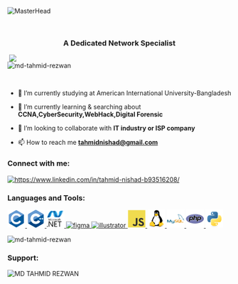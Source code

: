 ![MasterHead](https://camo.githubusercontent.com/48ec00ed4c84e771db4a1db90b56352923a8d644452a32b434d68e97006c9337/68747470733a2f2f63686b736b696c6c732e636f6d2f77702d636f6e74656e742f75706c6f6164732f323032302f30342f504e432d416e696d617465642d42616e6e6572732e676966)
<p align="center">
  <img
    src="https://readme-typing-svg.herokuapp.com?lines=Hi,+there+👋+,+I'm+MD+TAHMID+REZWAN!+😀"
    alt=""
  />
</p>
<h3 align="center">A Dedicated Network Specialist </h3>
<img align="right" width="500" src="https://i.ytimg.com/vi/M3Lx_oE_n04/maxresdefault.jpg" style="max-width: 100%;">
<p align="left"> <img src="https://komarev.com/ghpvc/?username=md-tahmid-rezwan&label=Profile%20views&color=0e75b6&style=flat" alt="md-tahmid-rezwan" /> </p>
<p align="left"> <a href="https://twitter.com/" target="blank"><img src="https://img.shields.io/twitter/follow/?logo=twitter&style=for-the-badge" alt="" /></a> </p>

- 🔭 I’m currently studying at American International University-Bangladesh

- 🌱 I’m currently learning & searching about **CCNA,CyberSecurity,WebHack,Digital Forensic**

- 👯 I’m looking to collaborate with **IT industry or ISP company**

- 📫 How to reach me **tahmidnishad@gmail.com**

<h3 align="left">Connect with me:</h3>
<p align="left">
<a href="https://www.linkedin.com/in/md-tahmid-rezwan-b93516208/" target="blank"><img align="center" src="https://raw.githubusercontent.com/rahuldkjain/github-profile-readme-generator/master/src/images/icons/Social/linked-in-alt.svg" alt="https://www.linkedin.com/in/tahmid-nishad-b93516208/" height="30" width="40" /></a>
</p>

<h3 align="left">Languages and Tools:</h3>
<p align="left"> <a href="https://www.cprogramming.com/" target="_blank" rel="noreferrer"> <img src="https://raw.githubusercontent.com/devicons/devicon/master/icons/c/c-original.svg" alt="c" width="40" height="40"/> </a> <a href="https://www.w3schools.com/cpp/" target="_blank" rel="noreferrer"> <img src="https://raw.githubusercontent.com/devicons/devicon/master/icons/cplusplus/cplusplus-original.svg" alt="cplusplus" width="40" height="40"/> </a> <a href="https://dotnet.microsoft.com/" target="_blank" rel="noreferrer"> <img src="https://raw.githubusercontent.com/devicons/devicon/master/icons/dot-net/dot-net-original-wordmark.svg" alt="dotnet" width="40" height="40"/> </a> <a href="https://www.figma.com/" target="_blank" rel="noreferrer"> <img src="https://www.vectorlogo.zone/logos/figma/figma-icon.svg" alt="figma" width="40" height="40"/> </a> <a href="https://www.adobe.com/in/products/illustrator.html" target="_blank" rel="noreferrer"> <img src="https://www.vectorlogo.zone/logos/adobe_illustrator/adobe_illustrator-icon.svg" alt="illustrator" width="40" height="40"/> </a> <a href="https://developer.mozilla.org/en-US/docs/Web/JavaScript" target="_blank" rel="noreferrer"> <img src="https://raw.githubusercontent.com/devicons/devicon/master/icons/javascript/javascript-original.svg" alt="javascript" width="40" height="40"/> </a> <a href="https://www.linux.org/" target="_blank" rel="noreferrer"> <img src="https://raw.githubusercontent.com/devicons/devicon/master/icons/linux/linux-original.svg" alt="linux" width="40" height="40"/> </a> <a href="https://www.mysql.com/" target="_blank" rel="noreferrer"> <img src="https://raw.githubusercontent.com/devicons/devicon/master/icons/mysql/mysql-original-wordmark.svg" alt="mysql" width="40" height="40"/> </a> <a href="https://www.php.net" target="_blank" rel="noreferrer"> <img src="https://raw.githubusercontent.com/devicons/devicon/master/icons/php/php-original.svg" alt="php" width="40" height="40"/> </a> <a href="https://www.python.org" target="_blank" rel="noreferrer"> <img src="https://raw.githubusercontent.com/devicons/devicon/master/icons/python/python-original.svg" alt="python" width="40" height="40"/> </a> </p>

<p><img align="center" src="https://github-readme-stats.vercel.app/api/top-langs?username=md-tahmid-rezwan&show_icons=true&locale=en&layout=compact" alt="md-tahmid-rezwan" /></p>
<h3 align="left">Support:</h3>
<p><a href="https://www.buymeacoffee.com/MD TAHMID REZWAN"> <img align="left" src="https://cdn.buymeacoffee.com/buttons/v2/default-yellow.png" height="50" width="210" alt="MD TAHMID REZWAN" /></a></p>

